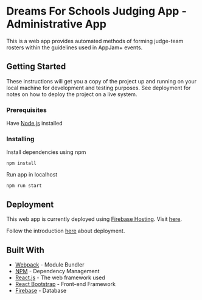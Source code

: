 # Dreams For Schools Judging App - Administrative App 

This is a web app provides automated methods of forming judge-team rosters within the guidelines used in AppJam+ events.

## Getting Started

These instructions will get you a copy of the project up and running on your local machine for development and testing purposes. See deployment for notes on how to deploy the project on a live system.

### Prerequisites

Have [Node.js](https://nodejs.org/en/download/) installed


### Installing

Install dependencies using npm

```
npm install
```

Run app in localhost

```
npm run start
```

## Deployment

This web app is currently deployed using [Firebase Hosting](https://firebase.google.com/docs/hosting). Visit [here](https://dfs-judging-application.firebaseapp.com/).

Follow the introduction [here](https://firebase.google.com/docs/hosting/quickstart) about deployment.



## Built With

* [Webpack](https://webpack.js.org/) - Module Bundler
* [NPM](https://www.npmjs.com/) - Dependency Management
* [React.js](https://reactjs.org/) - The web framework used
* [React Bootstrap](https://react-bootstrap.github.io/) - Front-end Framework
* [Firebase](https://firebase.google.com/docs/firestore) - Database


